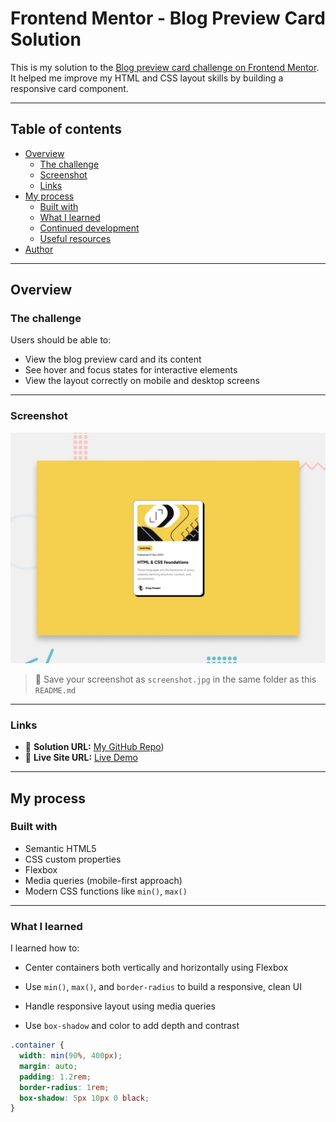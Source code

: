 # Frontend Mentor - Blog Preview Card Solution

This is my solution to the [Blog preview card challenge on Frontend Mentor](https://www.frontendmentor.io/challenges/blog-preview-card-ckPaj01IcS).  
It helped me improve my HTML and CSS layout skills by building a responsive card component.

---

## Table of contents

- [Overview](#overview)
  - [The challenge](#the-challenge)
  - [Screenshot](#screenshot)
  - [Links](#links)
- [My process](#my-process)
  - [Built with](#built-with)
  - [What I learned](#what-i-learned)
  - [Continued development](#continued-development)
  - [Useful resources](#useful-resources)
- [Author](#author)

---

## Overview

### The challenge

Users should be able to:

- View the blog preview card and its content
- See hover and focus states for interactive elements
- View the layout correctly on mobile and desktop screens

---

### Screenshot

![Blog preview card screenshot](./preview.jpg)

> 📸 Save your screenshot as `screenshot.jpg` in the same folder as this `README.md`

---

### Links

- 🔗 **Solution URL:** [My GitHub Repo]())
- 🔗 **Live Site URL:** [Live Demo]()

---

## My process

### Built with

- Semantic HTML5
- CSS custom properties
- Flexbox
- Media queries (mobile-first approach)
- Modern CSS functions like `min()`, `max()`

---

### What I learned

I learned how to:

- Center containers both vertically and horizontally using Flexbox

- Use `min()`, `max()`, and `border-radius` to build a responsive, clean UI

- Handle responsive layout using media queries

- Use `box-shadow` and color to add depth and contrast

```css
.container {
  width: min(90%, 400px);
  margin: auto;
  padding: 1.2rem;
  border-radius: 1rem;
  box-shadow: 5px 10px 0 black;
}
